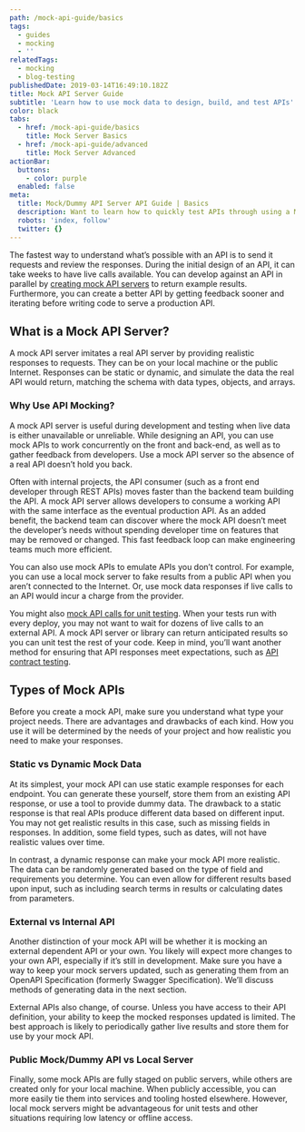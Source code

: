 ```yaml
---
path: /mock-api-guide/basics
tags:
  - guides
  - mocking
  - ''
relatedTags:
  - mocking
  - blog-testing
publishedDate: 2019-03-14T16:49:10.182Z
title: Mock API Server Guide
subtitle: 'Learn how to use mock data to design, build, and test APIs'
color: black
tabs:
  - href: /mock-api-guide/basics
    title: Mock Server Basics
  - href: /mock-api-guide/advanced
    title: Mock Server Advanced
actionBar:
  buttons:
    - color: purple
  enabled: false
meta:
  title: Mock/Dummy API Server API Guide | Basics
  description: Want to learn how to quickly test APIs through using a Mock/Dummy API Server? Check out our Mock API Server guide right here to find out everything you need to know.
  robots: 'index, follow'
  twitter: {}
---
```

The fastest way to understand what’s possible with an API is to send it requests and review the responses. During the initial design of an API, it can take weeks to have live calls available. You can develop against an API in parallel by [creating mock API servers](/mocking/server/) to return example results. Furthermore, you can create a better API by getting feedback sooner and iterating before writing code to serve a production API.

## What is a Mock API Server?
A mock API server imitates a real API server by providing realistic responses to requests. They can be on your local machine or the public Internet. Responses can be static or dynamic, and simulate the data the real API would return, matching the schema with data types, objects, and arrays.

### Why Use API Mocking?
A mock API server is useful during development and testing when live data is either unavailable or unreliable. While designing an API, you can use mock APIs to work concurrently on the front and back-end, as well as to gather feedback from developers. Use a mock API server so the absence of a real API doesn’t hold you back.

Often with internal projects, the API consumer (such as a front end developer through REST APIs) moves faster than the backend team building the API. A mock API server allows developers to consume a working API with the same interface as the eventual production API. As an added benefit, the backend team can discover where the mock API doesn’t meet the developer’s needs without spending developer time on features that may be removed or changed. This fast feedback loop can make engineering teams much more efficient.

You can also use mock APIs to emulate APIs you don’t control. For example, you can use a local mock server to fake results from a public API when you aren’t connected to the Internet. Or, use mock data responses if live calls to an API would incur a charge from the provider.

You might also [mock API calls for unit testing](/blog/the-fundamentals-of-http-api-unit-testing-2c55cd0c7634/). When your tests run with every deploy, you may not want to wait for dozens of live calls to an external API. A mock API server or library can return anticipated results so you can unit test the rest of your code. Keep in mind, you’ll want another method for ensuring that API responses meet expectations, such as [API contract testing](https://docs.stoplight.io/testing/leveraging-openapi/contract-testing).

## Types of Mock APIs
Before you create a mock API, make sure you understand what type your project needs. There are advantages and drawbacks of each kind. How you use it will be determined by the needs of your project and how realistic you need to make your responses.

### Static vs Dynamic Mock Data
At its simplest, your mock API can use static example responses for each endpoint. You can generate these yourself, store them from an existing API response, or use a tool to provide dummy data. The drawback to a static response is that real APIs produce different data based on different input. You may not get realistic results in this case, such as missing fields in responses. In addition, some field types, such as dates, will not have realistic values over time.

In contrast, a dynamic response can make your mock API more realistic. The data can be randomly generated based on the type of field and requirements you determine. You can even allow for different results based upon input, such as including search terms in results or calculating dates from parameters.

### External vs Internal API
Another distinction of your mock API will be whether it is mocking an external dependent API or your own. You likely will expect more changes to your own API, especially if it’s still in development. Make sure you have a way to keep your mock servers updated, such as generating them from an OpenAPI Specification (formerly Swagger Specification). We’ll discuss methods of generating data in the next section.

External APIs also change, of course. Unless you have access to their API definition, your ability to keep the mocked responses updated is limited. The best approach is likely to periodically gather live results and store them for use by your mock API.

### Public Mock/Dummy API vs Local Server
Finally, some mock APIs are fully staged on public servers, while others are created only for your local machine. When publicly accessible, you can more easily tie them into services and tooling hosted elsewhere. However, local mock servers might be advantageous for unit tests and other situations requiring low latency or offline access.
